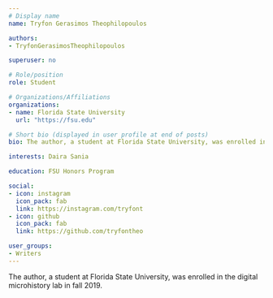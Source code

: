 ```yaml
---
# Display name
name: Tryfon Gerasimos Theophilopoulos

authors:
- TryfonGerasimosTheophilopoulos

superuser: no

# Role/position
role: Student

# Organizations/Affiliations
organizations:
- name: Florida State University
  url: "https://fsu.edu"

# Short bio (displayed in user profile at end of posts)
bio: The author, a student at Florida State University, was enrolled in the digital microhistory lab in fall 2019.

interests: Daira Sania

education: FSU Honors Program

social:
- icon: instagram
  icon_pack: fab
  link: https://instagram.com/tryfont
- icon: github
  icon_pack: fab
  link: https://github.com/tryfontheo

user_groups:
- Writers
---
```

The author, a student at Florida State University, was enrolled in the digital microhistory lab in fall 2019.
